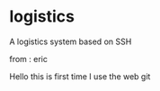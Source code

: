 logistics
=========

A logistics system based on SSH

from : eric

Hello this is first time I use the web git